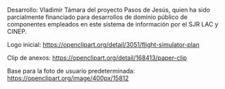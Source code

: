 
Desarrollo: Vladimir Támara del proyecto Pasos de Jesús, quien ha
  sido parcialmente financiado para desarrollos de dominio público de 
  componentes empleados en este sistema de información por el SJR LAC y CINEP.

Logo inicial: https://openclipart.org/detail/3051/flight-simulator-plan

Clip de anexos: https://openclipart.org/detail/168413/paper-clip

Base para la foto de usuario predeterminada: https://openclipart.org/image/400px/15812
